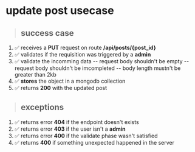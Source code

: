 # update post usecase

> ## success case

1. ✅ receives a **PUT** request on route **/api/posts/{post_id}**
2. ✅ validates if the requisition was triggered by a **admin**
3. ✅ validate the incomming data
   -- request body shouldn't be empty
   -- request body shouldn't be imcompleted
   -- body length mustn't be greater than 2kb
4. ✅ **stores** the object in a mongodb collection
5. ✅ returns **200** with the updated post

> ## exceptions

1. ✅ returns error **404** if the endpoint doesn't exists
2. ✅ returns error **403** if the user isn't a **admin**
3. ✅ returns error **400** if the validate phase wasn't satisfied
4. ✅ returns **400** if something unexpected happened in the server
